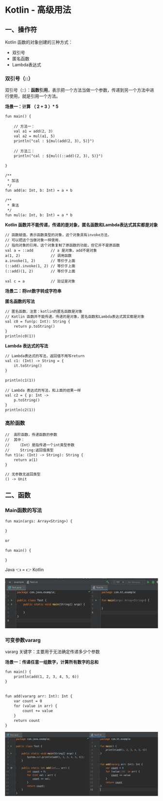 # Kotlin - 高级用法

## 一、操作符

Kotlin 函数的对象创建的三种方式：

* 双引号
* 匿名函数 
* Lambda表达式

### 双引号（::）

双引号（::）：**函数引用**，表示把一个方法当做一个参数，传递到另一个方法中进行使用，就是引用一个方法。

**场景一：计算 （ 2 + 3 ）\* 5**

```text
fun main() {
    
    // 方法一：
    val a1 = add(2, 3)
    val a2 = mul(a1, 5)
    println("cal : ${mul(add(2, 3), 5)}")

    // 方法二：
    println("cal : ${mul((::add)(2, 3), 5)}")

}

/**
 * 加法
 */
fun add(a: Int, b: Int) = a + b

/**
 * 乘法
 */
fun mul(a: Int, b: Int) = a * b
```

 **Kotlin 函数并不能传递，传递的是对象，匿名函数和Lambda表达式其实都是对象**

```text
// 函数赋值，表示函数类型的对象，这个对象具有invoke方法，
// 可以把这个当做对象一样使用.
// 指向对象的引用，这个对象复制了原函数的功能，但它并不是原函数
val a = ::add        // a 是对象，add不是对象
a(1, 2)              // 调用函数
a.invoke(1, 2)       // 等价于上面
(::add).invoke(1, 2) // 等价于上面
(::add)(1, 2)        // 等价于上面

val c = a            // 验证是对象
```

 **场景二：将int数字转成字符串**

**匿名函数的写法**

```text
// 匿名函数，注意：kotlin的匿名函数是对象
// Kotlin 函数并不能传递，传递的是对象，匿名函数和Lambda表达式其实都是对象
val c0 = fun(p: Int): String {
    return p.toString()
}
println(c0(1))
```

 **Lambda 表达式的写法**

```text
// Lambda表达式的写法，返回值不用写return
val c1: (Int) -> String = {
    it.toString()
}

println(c1(1))

// Lambda 表达式的写法，和上面的结果一样
val c2 = { p: Int ->
    p.toString()
}
println(c2(1))
```

### 高阶函数

```text
//  高阶函数，传递函数的参数
//  其中：
//    （Int）是指传递一个int类型参数
//     String:返回值类型
fun t1(a: (Int) -> String): String {
    return a(1)
}
```

```text
// 无参数无返回类型
() -> Unit
```

 



## 二、函数

### Main函数的写法

```text
fun main(args: Array<String>) {

}

or

fun main() {

}

```

Java 👈  = 👉 Kotlin

![](../.gitbook/assets/image%20%2819%29.png)

### 可变参数vararg

vararg 关键字：主要用于无法确定传递多少个参数

**场景一：传递任意一组数字，计算所有数字的总和**

```text
fun main() {
    println(add(1, 2, 3, 4, 5, 6))
}


fun add(vararg arr: Int): Int {
    var count = 0
    for (value in arr) {
        count += value
    }
    return count
}
```

![](../.gitbook/assets/image%20%2818%29.png)

 

